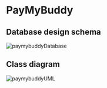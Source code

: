 # PayMyBuddy

##  Database design schema
![paymybuddyDatabase](https://github.com/igorok-vin/paymybuddy/assets/51808003/738f50f3-90e3-4141-8712-5b1827ef22ea)

##  Class diagram
![paymybuddyUML](https://github.com/igorok-vin/paymybuddy/assets/51808003/2462913f-9971-425b-ba87-1d253b36c709)
